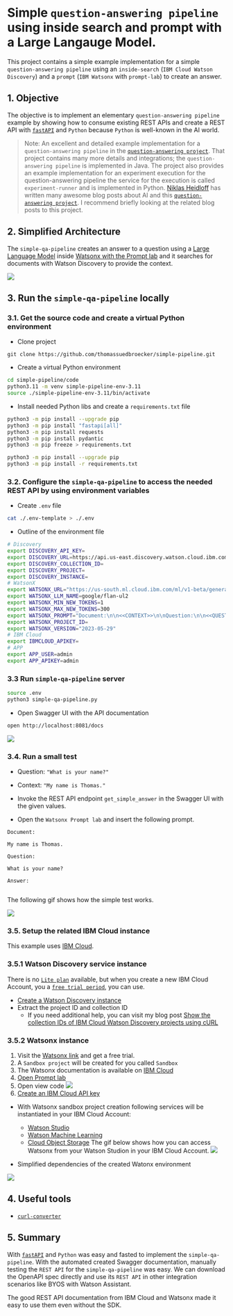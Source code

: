 # Simple `question-answering pipeline` using inside search and prompt with a Large Langauge Model.

This project contains a simple example implementation for a simple `question-answering pipeline` using an `inside-search` (`IBM Cloud Watson Discovery`) and a `prompt` (`IBM Watsonx` with `prompt-lab`) to create an answer.

## 1. Objective

The objective is to implement an elementary `question-answering pipeline` example by showing how to consume existing REST APIs and create a REST API with [`fastAPI`](https://github.com/tiangolo/fastapi) and `Python` because `Python` is well-known in the AI world.

>Note: An excellent and detailed example implementation for a `question-answering pipeline` in the [`question-answering project`](https://github.com/nheidloff/question-answering). That project contains many more details and integrations; the `question-answering pipeline` is implemented in Java.
The project also provides an example implementation for an experiment execution for the question-answering pipeline the service for the execution is called `experiment-runner` and is implemented in Python. [Niklas Heidloff](https://heidloff.net) has written many awesome blog posts about AI and this [`question-answering project`](https://github.com/nheidloff/question-answering). I recommend briefly looking at the related blog posts to this project.

## 2. Simplified Architecture

The `simple-qa-pipeline` creates an answer to a question using a [Large Language Model]() inside [Watsonx with the Prompt lab](https://dataplatform.cloud.ibm.com/docs/content/wsj/getting-started/welcome-main.html?context=wx&audience=wdp) and it searches for documents with Watson Discovery to provide the context.

![](/images/simple-pipeline-pipeline.drawio.png)

## 3. Run the `simple-qa-pipeline` locally

### 3.1. Get the source code and create a virtual Python environment

* Clone project

```
git clone https://github.com/thomassuedbroecker/simple-pipeline.git
```

* Create a virtual Python environment

```sh
cd simple-pipeline/code
python3.11 -m venv simple-pipeline-env-3.11
source ./simple-pipeline-env-3.11/bin/activate
```

* Install needed Python libs and create a `requirements.txt` file

```sh
python3 -m pip install --upgrade pip
python3 -m pip install "fastapi[all]"
python3 -m pip install requests
python3 -m pip install pydantic
python3 -m pip freeze > requirements.txt 
```

```sh
python3 -m pip install --upgrade pip
python3 -m pip install -r requirements.txt
```

### 3.2. Configure the `simple-qa-pipeline` to access the needed REST API by using environment variables

* Create `.env` file

```sh
cat ./.env-template > ./.env
```

* Outline of the environment file

```sh
# Discovery
export DISCOVERY_API_KEY=
export DISCOVERY_URL=https://api.us-east.discovery.watson.cloud.ibm.com/instances/
export DISCOVERY_COLLECTION_ID=
export DISCOVERY_PROJECT=
export DISCOVERY_INSTANCE=
# WatsonX
export WATSONX_URL="https://us-south.ml.cloud.ibm.com/ml/v1-beta/generation/text"
export WATSONX_LLM_NAME=google/flan-ul2
export WATSONX_MIN_NEW_TOKENS=1
export WATSONX_MAX_NEW_TOKENS=300
export WATSONX_PROMPT="Document:\n\n<<CONTEXT>>\n\nQuestion:\n\n<<QUESTION>>\n\nAnswer:\n\n"
export WATSONX_PROJECT_ID=
export WATSONX_VERSION="2023-05-29"
# IBM Cloud
export IBMCLOUD_APIKEY=
# APP
export APP_USER=admin
export APP_APIKEY=admin
```

### 3.3 Run `simple-qa-pipeline` server

```sh
source .env
python3 simple-qa-pipeline.py
```

* Open Swagger UI with the API documentation

```sh
open http://localhost:8081/docs
```

![](/images/watsonx-05.png)

### 3.4. Run a small test

* Question: `"What is your name?"`
* Context:  `"My name is Thomas."`

* Invoke the REST API endpoint `get_simple_answer` in the Swagger UI with the given values.
* Open the `Watsonx Prompt lab` and insert the following prompt.

```
Document:

My name is Thomas.

Question:

What is your name?

Answer:


```

The following gif shows how the simple test works.

![](/images/watsonx-04.gif)

### 3.5. Setup the related IBM Cloud instance

This example uses [IBM Cloud](https://cloud.ibm.com/).

### 3.5.1 Watson Discovery service instance

There is no [`Lite plan`](https://www.ibm.com/cloud/free) available, but when you create a new IBM Cloud Account, you a [`free trial period`](https://www.ibm.com/products/watson-discovery), you can use.

* [Create a Watson Discovery instance](https://cloud.ibm.com/docs/discovery-data?topic=discovery-data-getting-started)
* Extract the project ID and collection ID
  * If you need additional help, you can visit my blog post [Show the collection IDs of IBM Cloud Watson Discovery projects using cURL](https://suedbroecker.net/2023/05/12/show-the-collection-ids-of-ibm-cloud-watson-discovery-projects-using-curl/)

### 3.5.2 Watsonx instance

1. Visit the [Watsonx link](https://www.ibm.com/watsonx) and get a free trial.
2. A `Sandbox project` will be created for you called `Sandbox`
3. The Watsonx documentation is available on [IBM Cloud](https://dataplatform.cloud.ibm.com/docs/content/wsj/getting-started/welcome-main.html?context=wx&audience=wdp)
4. [Open Prompt lab](https://dataplatform.cloud.ibm.com/docs/content/wsj/analyze-data/fm-prompt-lab.html?context=wx&audience=wdp)
5. Open view code
![](/images/watsonx-01.gif)
6. [Create an IBM Cloud API key](https://www.ibm.com/docs/en/app-connect/container?topic=servers-creating-cloud-api-key)
![]()

* With Watsonx sandbox project creation following services will be instantiated in your IBM Cloud Account:

  * [Watson Studio](https://www.ibm.com/products/watson-studio)
  * [Watson Machine Learning](https://cloud.ibm.com/catalog/services/watson-machine-learning)
  * [Cloud Object Storage](https://cloud.ibm.com/docs/cloud-object-storage?topic=cloud-object-storage-getting-started-cloud-object-storage)
  The gif below shows how you can access Watsonx from your Watson Studion in your IBM Cloud Account.
  ![](/images/watsonx-03.gif)

* Simplified dependencies of the created Watonx environment

![](/images/simple-pipeline-watsonx-dependencies.drawio.png)

## 4. Useful tools

  * [`curl-converter`](https://curlconverter.com/)

## 5. Summary

With [`fastAPI`](https://github.com/tiangolo/fastapi) and `Python` was easy and fasted to implement the `simple-qa-pipeline`.
With the automated created Swagger documentation, manually testing the `REST API` for the `simple-qa-pipeline` was easy.
We can download the OpenAPI spec directly and use its `REST API` in other integration scenarios like BYOS with Watson Assistant.

The good REST API documentation from IBM Cloud and Watsonx made it easy to use them even without the SDK.
